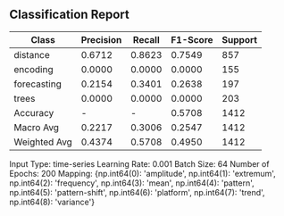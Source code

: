 ## Classification Report

| Class | Precision | Recall | F1-Score | Support |
|-------|-----------|--------|----------|---------|
| distance | 0.6712 | 0.8623 | 0.7549 | 857 |
| encoding | 0.0000 | 0.0000 | 0.0000 | 155 |
| forecasting | 0.2154 | 0.3401 | 0.2638 | 197 |
| trees | 0.0000 | 0.0000 | 0.0000 | 203 |
| Accuracy | - | - | 0.5708 | 1412 |
| Macro Avg | 0.2217 | 0.3006 | 0.2547 | 1412 |
| Weighted Avg | 0.4374 | 0.5708 | 0.4950 | 1412 |

Input Type: time-series
Learning Rate: 0.001
Batch Size: 64
Number of Epochs: 200
Mapping: {np.int64(0): 'amplitude', np.int64(1): 'extremum', np.int64(2): 'frequency', np.int64(3): 'mean', np.int64(4): 'pattern', np.int64(5): 'pattern-shift', np.int64(6): 'platform', np.int64(7): 'trend', np.int64(8): 'variance'}